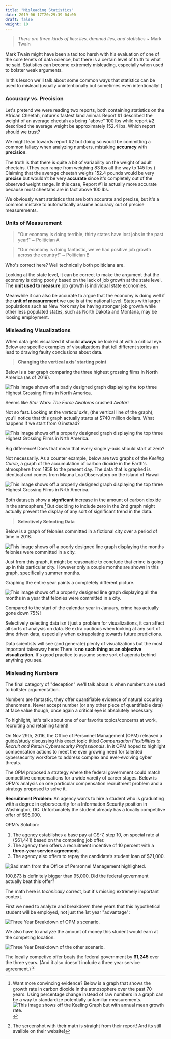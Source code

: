 ```yaml
---
title: "Misleading Statistics"
date: 2019-06-17T20:29:39-04:00
draft: false
weight: 10
---
```


>  *There are three kinds of lies: lies, damned lies, and statistics* ~ Mark Twain

Mark Twain might have been a tad too harsh with his evaluation of one of the core tenets of data science, but there is a certain level of truth to what he said. Statistics can become extremely misleading, especially when used to bolster weak arguments. 

In this lesson we'll talk about some common ways that statistics can be used to mislead (usually unintentionally but sometimes even intentionally! )  

### Accuracy vs. Precision

Let's pretend we were reading two reports, both containing statistics on the African Cheetah, nature's fastest land animal. Report #1 described the weight of an average cheetah as being "above" 100 lbs while report #2 described the average weight be approximately 152.4 lbs. Which report should we trust? 

We might lean towards report #2 but doing so would be committing a common fallacy when analyzing numbers, mistaking **accuracy** with **precision**. 

The truth is that there is quite a bit of variability on the weight of adult cheetahs. (They can range from weighing 83 lbs all the way to 145 lbs.) Claiming that the average cheetah weighs 152.4 pounds would be very **precise** but wouldn't be very **accurate** since it's completely out of the observed weight range. In this case, Report #1 is actually more accurate because most cheetahs are in fact above 100 lbs. 

We obviously want statistics that are both accurate and precise, but it's a common mistake to automatically assume accuracy out of precise measurements. 

### Units of Measurement 

> "Our economy is doing terrible, thirty states have lost jobs in the past year!" ~ Politician A

> "Our economy is doing fantastic, we've had positive job growth across the country!" ~ Politician B

Who's correct here? Well technically both politicians are.  

Looking at the state level, it can be correct to make the argument that the economy is doing poorly based on the lack of job growth at the state level. The **unit used to measure** job growth is individual state economies. 

Meanwhile it can also be accurate to argue that the economy is doing well if the **unit of measurement** we use is at the national level. States with larger populations such as New York may be having stronger job growth while other less populated states, such as North Dakota and Montana, may be loosing employment. 

### Misleading Visualizations

When data gets visualized it should **always** be looked at with a critical eye. Below are specific examples of visualizations that tell different stories an lead to drawing faulty conclusions about data. 

>  **Changing the vertical axis' starting point**

Below is a bar graph comparing the three highest grossing films in North America (as of 2019). 

![This image shows off a badly designed graph displaying the top three Highest Grossing Films in North America.](badgraph.png)

Seems like *Star Wars: The Force Awakens* crushed *Avatar*! 

Not so fast. Looking at the *vertical axis*, (the vertical line of the graph), you'll notice that this graph actually starts at $740 million dollars. What happens if we start from 0 instead? 

![This image shows off a properly designed graph displaying the top three Highest Grossing Films in Nrth America.](goodgraph.png)

Big difference! Does that mean that every single y-axis should start at zero? 

Not necessarily. As a counter example, below are two graphs of the *Keeling Curve*, a graph of the accumulation of carbon dioxide in the Earth's atmosphere from 1958 to the present day. The data that is graphed is identical and comes from Mauna Loa Observatory on the island of Hawaii 

![This image shows off a properly designed graph displaying the top three Highest Grossing Films in Nrth America.](Keelingcombined.jpg)



Both datasets show a **signficant** increase in the amount of carbon dioxide in the atmosphere.[^1] But deciding to include zero in the 2nd graph might actually prevent the display of any sort of significant trend in the data. 

> **Selectively Selecting Data**

Below is a graph of felonies committed in a fictional city over a period of time in 2018. 

![This image shows off a poorly designed line graph displaying the months felonies were committed in a city.](badlinegraph.png)



Just from this graph, it might be reasonable to conclude that crime is going up in this particular city. However only a couple months are shown in this graph, specifically summer months. 

Graphing the entire year paints a completely different picture.

![This image shows off a properly designed line graph displaying all the months in a year that felonies were committed in a city.](goodlinegraph.png)


Compared to the start of the calendar year in January, crime has actually gone down 75%! 

Selectively selecting data isn't just a problem for visualizations, it can affect all sorts of analysis on data. Be extra cautious when looking at any sort of time driven data, especially when extrapolating towards future predictions. 

Data scientists will see (and generate) plenty of visualizations but the most important takeaway here: There is **no such thing as an objective visualization**. It's good practice to assume some sort of agenda behind anything you see. 

### Misleading Numbers 

The final category of "deception" we'll talk about is when numbers are used to boltster argumentation. 

Numbers are fantastic, they offer quantifiable evidence of natural occuring phenomena. Never accept number (or any other piece of quantifiable data) at face value though, once again a critical eye is absolutely necessary. 

To highlight, let's talk about one of our favorite topics/concerns at work, recruiting and retaining talent! 

On Nov 29th, 2016, the Office of Personnel Management (OPM) released a guide/study discussing this exact topic titled *Compensation Flexibilities to Recruit and Retain Cybersecurity Professionals*. In it OPM hoped to highlight compensation actions to meet the ever growing need for talented cybersecurity workforce to address complex and ever-evolving cyber threats. 

The OPM proposed a strategy where the federal government could match competitive compensations for a wide vareity of career stages. Below is OPM's analysis on one particular compensation recruitment problem and a strategy proposed to solve it.

**Recruitment Problem**: An agency wants to hire a student who is graduating with a degree in cybersecurity for a Information Security position in Washington, DC. Unfortunately the student already has a locally competitive offer of $95,000.

OPM's Solution: 

1. The agency establishes a base pay at GS-7, step 10, on special rate at ($61,441) based on the competing job offer.   
2. The agency then offers a recruitment incentive of 10 percent with a **three-year service agreement.** 
3. The agency also offers to repay the candidate’s student loan of $21,000. 

![Bad math from the Office of Personnel Management highlighted.](opm.png)

100,873 is definitely bigger than ​95,000. Did the federal government actually beat this offer? 

The math here is *technically* correct, but it's missing extremely important context. 

First we need to analyze and breakdown three years that this hypothetical student will be employed, not just the 1st year "advantage": 

![Three Year Breakdown of OPM's scenario.](trueOPMcomp.png)

We also have to analyze the amount of money this student would earn at the competing location. 

![Three Year Breakdown of the other scenario.](othercomp.png)

The locally competive offer beats the federal government by **61,245** over the three years. (And it also doesn't include a three year service agreement.) [^2]

[^1]: Want more convincing evidence? Below is a graph that shows the growth rate in carbon dioxide in the atmosophere over the past 70 years. Using percentage change instead of raw numbers in a graph can be a way to standardize potentially unfamiliar measurements. ![This image shows off the Keeling Graph but with annual mean growth rate.](keelingpercentage.png)
[^2]: The screenshot with their math is straight from their report! And its still avalible on their website! 